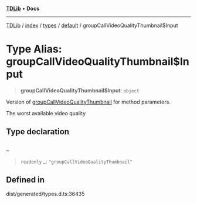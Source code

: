 [**TDLib**](../../../../../../README.md) • **Docs**

***

[TDLib](../../../../../../modules.md) / [index](../../../../../README.md) / [types](../../../README.md) / [default](../README.md) / groupCallVideoQualityThumbnail$Input

# Type Alias: groupCallVideoQualityThumbnail$Input

> **groupCallVideoQualityThumbnail$Input**: `object`

Version of [groupCallVideoQualityThumbnail](groupCallVideoQualityThumbnail.md) for method parameters.

The worst available video quality

## Type declaration

### \_

> `readonly` **\_**: `"groupCallVideoQualityThumbnail"`

## Defined in

dist/generated/types.d.ts:36435
